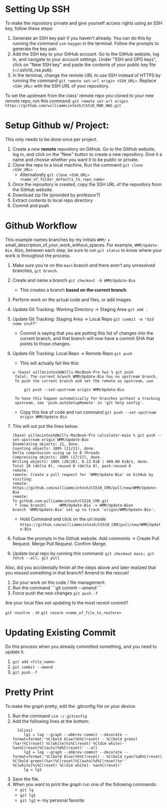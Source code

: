 
# Setting Up SSH

To make the repository private and give yourself access rights using an SSH key, follow these steps:

1. Generate an SSH key pair if you haven't already. You can do this by running the command `ssh-keygen` in the terminal. Follow the prompts to generate the key pair.
2. Add the SSH key to your GitHub account. Go to the GitHub website, log in, and navigate to your account settings. Under "SSH and GPG keys", click on "New SSH key" and paste the contents of your public key file (~/.ssh/id_rsa.pub).
3. In the terminal, change the remote URL to use SSH instead of HTTPS by running the command `git remote set-url origin <SSH_URL>`. Replace `<SSH_URL>` with the SSH URL of your repository.

To set the upstream from the class' remote repo you cloned to your new remote repo, run this command:
`git remote set-url origin https://github.com/williammcintosh/CS510_RWD_HW2.git`


# Setup Github w/ Project:

This only needs to be done once per project.

1. Create a new **remote** repository on GitHub. Go to the GitHub website, log in, and click on the "New" button to create a new repository. Give it a name and choose whether you want it to be public or private.
1. Clone the repo to a local machine, Run the command `git clone <SSH_URL> .`
    * Alternatively `git clone <SSH_URL> <name_of_folder_defaults_to_repo_name>`
1. Once the repository is created, copy the SSH URL of the repository from the GitHub website.
1. Download zip file (provided by professor?)
1. Extract contents to local repo directory
1. Commit and push


# Github Workflow

This example names branches by my initials `WMM/` + small_description_of_your_work_without_spaces. For example, `WMM/Update-Bio`. Also, between each step, be sure to run `git status` to know where your work is throughout the process.

1. Make sure you're on the `main` branch and there aren't any unresolved branches, `git branch`.
2. Create and name a branch `git checkout -b WMM/Update-Bio`
   * This creates a branch **based on the current branch**.
3. Perform work on the actual code and files, or add images.
4. Update Git Tracking: Working Directory $\rightarrow$ Staging Area
   ```git add .```
6. Update Git Tracking: Staging Area $\rightarrow$ Local Repo
   ```git commit -m "did some stuff"```
   * Commit is saying that you are putting this list of changes into the current branch, and that branch will now have a commit SHA that points to those changes.
7. Update Git Tracking: Local Repo $\rightarrow$ Remote Repo
   ```git push```

   * This will actually fail like this:
   ```
   ⦻ (base) willmcintosh@Wills-MacBook-Pro hw1 % git push 
    fatal: The current branch WMM/Update-Bio has no upstream branch.
    To push the current branch and set the remote as upstream, use
    
        git push --set-upstream origin WMM/Update-Bio
    
    To have this happen automatically for branches without a tracking
    upstream, see 'push.autoSetupRemote' in 'git help config'.
   ```
   * Copy this line of code and run command
   ```git push --set-upstream origin WMM/Update-Bio```
8. This will out put the lines below:
   ```
   (base) willmcintosh@Wills-MacBook-Pro calculator-main % git push --set-upstream origin WMM/Update-Bio
   Enumerating objects: 21, done.
   Counting objects: 100% (21/21), done.
   Delta compression using up to 8 threads
   Compressing objects: 100% (17/17), done.
   Writing objects: 100% (20/20), 8.13 KiB | 489.00 KiB/s, done.
   Total 20 (delta 0), reused 0 (delta 0), pack-reused 0
   remote: 
   remote: Create a pull request for 'WMM/Update-Bio' on GitHub by visiting:
   remote:      https://github.com/williammcintosh/CS510_CRR/pull/new/WMM/Update-Bio
   remote: 
   To github.com:williammcintosh/CS510_CRR.git
    * [new branch]      WMM/Update-Bio -> WMM/Update-Bion
   branch 'WMM/Update-Bio' set up to track 'origin/WMM/Update-Bio'.
   ```
   * Hold Command and click on the url inside `https://github.com/williammcintosh/CS510_CRR/pull/new/WMM/Update-Bio`
9. Follow the prompts in the Github website. Add comments -> Create Pull Request. Merge Pull Request. Confirm Merge.
10. Update local repo by running this command:
   ```git checkout main; git fetch --all; git pull```

Also, did you accidentally finish all the steps above and later realized that you missed something in that branch? Amend to the rescue!

1. Do your work on the code / file management.
2. Run the command
   ```git commit --amend````
4. Force push the new changes
   ```git push -f```

Are your local files not updating to the most recent commit?

```git resotre .```
or
```git resore <name_of_file_to_restore>```

# Updating Existing Commit

Do this process when you already committed something, and you need to update it.

1. `git add <file_name>`
2. `git commit --amend`
3. `git push -f`

# Pretty Print

To make the graph pretty, edit the .gitconfig file on your device:

1. Run the command
   ```vim ~/.gitconfig```
3. Add the following lines at the bottom:
   ```
     [alias]
        lg1 = log --graph --abbrev-commit --decorate --format=format:'%C(bold blue)%h%C(reset) - %C(bold green)(%ar)%C(reset) %C(white)%s%C(reset) %C(dim white)- %an%C(reset)%C(auto)%d%C(reset)' --all
        lg2 = log --graph --abbrev-commit --decorate --format=format:'%C(bold blue)%h%C(reset) - %C(bold cyan)%aD%C(reset) %C(bold green)(%ar)%C(reset)%C(auto)%d%C(reset)%n''          %C(white)%s%C(reset) %C(dim white)- %an%C(reset)'
        lg = lg1
    ```
4. Save the file.
5. When you want to print the graph run one of the following commands:
    * ```git lg```
    * ```git lg1```
    * ```git lg2``` $\leftarrow$ my personal favorite
  
